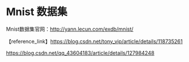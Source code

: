 # Mnist 数据集

Mnist数据集官网：http://yann.lecun.com/exdb/mnist/

【reference_link】https://blog.csdn.net/tony_vip/article/details/118735261

https://blog.csdn.net/qq_43604183/article/details/127984248

